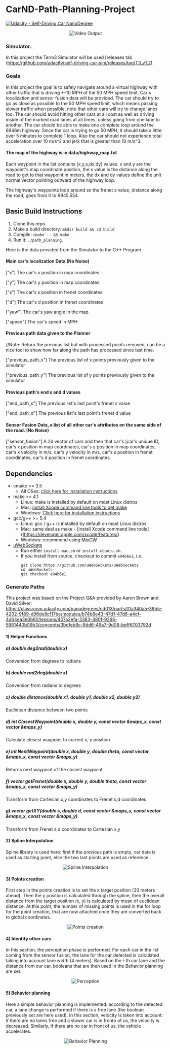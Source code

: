 # CarND-Path-Planning-Project

[![Udacity - Self-Driving Car NanoDegree](https://s3.amazonaws.com/udacity-sdc/github/shield-carnd.svg)](http://www.udacity.com/drive)

[//]: # (Image References)

[video0]: ./path32.gif "Final video"

<p align="center">
	<img src="/write_up_images/path32.gif" alt="Video Output"
	title="Video Output"  />
</p>

### Simulator.
In this project the Term3 Simulator will be used [releases tab (https://github.com/udacity/self-driving-car-sim/releases/tag/T3_v1.2).  

### Goals
In this project the goal is to safely navigate around a virtual highway with other traffic that is driving +-10 MPH of the 50 MPH speed limit. Car's localization and sensor fusion data will be provided. The car should try to go as close as possible to the 50 MPH speed limit, which means passing slower traffic when possible, note that other cars will try to change lanes too. The car should avoid hitting other cars at all cost as well as driving inside of the marked road lanes at all times, unless going from one lane to another. The car should be able to make one complete loop around the 6946m highway. Since the car is trying to go 50 MPH, it should take a little over 5 minutes to complete 1 loop. Also the car should not experience total acceleration over 10 m/s^2 and jerk that is greater than 10 m/s^3.

#### The map of the highway is in data/highway_map.txt
Each waypoint in the list contains  [x,y,s,dx,dy] values. x and y are the waypoint's map coordinate position, the s value is the distance along the road to get to that waypoint in meters, the dx and dy values define the unit normal vector pointing outward of the highway loop.

The highway's waypoints loop around so the frenet s value, distance along the road, goes from 0 to 6945.554.

## Basic Build Instructions

1. Clone this repo.
2. Make a build directory: `mkdir build && cd build`
3. Compile: `cmake .. && make`
4. Run it: `./path_planning`.

Here is the data provided from the Simulator to the C++ Program

#### Main car's localization Data (No Noise)

["x"] The car's x position in map coordinates

["y"] The car's y position in map coordinates

["s"] The car's s position in frenet coordinates

["d"] The car's d position in frenet coordinates

["yaw"] The car's yaw angle in the map

["speed"] The car's speed in MPH

#### Previous path data given to the Planner

//Note: Return the previous list but with processed points removed, can be a nice tool to show how far along
the path has processed since last time. 

["previous_path_x"] The previous list of x points previously given to the simulator

["previous_path_y"] The previous list of y points previously given to the simulator

#### Previous path's end s and d values 

["end_path_s"] The previous list's last point's frenet s value

["end_path_d"] The previous list's last point's frenet d value

#### Sensor Fusion Data, a list of all other car's attributes on the same side of the road. (No Noise)

["sensor_fusion"] A 2d vector of cars and then that car's [car's unique ID, car's x position in map coordinates, car's y position in map coordinates, car's x velocity in m/s, car's y velocity in m/s, car's s position in frenet coordinates, car's d position in frenet coordinates. 

## Dependencies

* cmake >= 3.5
  * All OSes: [click here for installation instructions](https://cmake.org/install/)
* make >= 4.1
  * Linux: make is installed by default on most Linux distros
  * Mac: [install Xcode command line tools to get make](https://developer.apple.com/xcode/features/)
  * Windows: [Click here for installation instructions](http://gnuwin32.sourceforge.net/packages/make.htm)
* gcc/g++ >= 5.4
  * Linux: gcc / g++ is installed by default on most Linux distros
  * Mac: same deal as make - [install Xcode command line tools]((https://developer.apple.com/xcode/features/)
  * Windows: recommend using [MinGW](http://www.mingw.org/)
* [uWebSockets](https://github.com/uWebSockets/uWebSockets)
  * Run either `install-mac.sh` or `install-ubuntu.sh`.
  * If you install from source, checkout to commit `e94b6e1`, i.e.
    ```
    git clone https://github.com/uWebSockets/uWebSockets 
    cd uWebSockets
    git checkout e94b6e1
    ```
### Generate Paths

This project was based on the Project Q&A provided by Aaron Brown and David Silver: https://classroom.udacity.com/nanodegrees/nd013/parts/01a340a5-39b5-4202-9f89-d96de8cf17be/modules/b74b8e43-47d1-47d6-a4cf-4d64ea3e0b80/lessons/407a2efa-3383-480f-9266-5981440b09b3/concepts/3bdfeb8c-8dd6-49a7-9d08-beff6703792d

#### 1) Helper Functions

##### a) double deg2rad(double x)
Conversion from degrees to radians 


##### b) double rad2deg(double x)
Conversion from radians to degrees

##### c) double distance(double x1, double y1, double x2, double y2)
Euclidean distance between two points

##### d) int ClosestWaypoint(double x, double y, const vector<double> &maps_x, const vector<double> &maps_y)
Calculate closest waypoint to current x, y position
	
##### e) int NextWaypoint(double x, double y, double theta, const vector<double> &maps_x, const vector<double> &maps_y)
Returns next waypoint of the closest waypoint

##### f) vector<double> getFrenet(double x, double y, double theta, const vector<double> &maps_x, const vector<double> &maps_y)
Transform from Cartesian x,y coordinates to Frenet s,d coordinates

##### g) vector<double> getXY(double s, double d, const vector<double> &maps_s, const vector<double> &maps_x, const vector<double> &maps_y)
Transform from Frenet s,d coordinates to Cartesian x,y

#### 2) Spline Interpolation

Spline library is used here: first if the previous path is empty, car data is used as starting point, else the two last points are used as reference. 

<p align="center">
	<img src="/write_up_images/spline_interpolation.png" alt="Spline Interpolation"
	title="Spline Interpolation"  />
</p>

#### 3) Points creation

First step in the points creation is to set the x target position (30 meters ahead). Then the y position is calculated through the spline, then the overall distance from the target position (x, y) is calculated by mean of euclidean distance. At this point, the number of missing points is used in the for loop for the point creation, that are now attached once they are converted back to global coordinates.

<p align="center">
	<img src="/write_up_images/create_points.png" alt="Points creation"
	title="Points creation"  />
</p>

#### 4) Identify other cars

In this section, the perception phase is performed. For each car in the list coming from the sensor fusion, the lane for the car detected is calculated taking into account lane width (4 meters). Based on the i-th car lane and the distance from our car, booleans that are then used in the Behavior planning are set. 

<p align="center">
	<img src="/write_up_images/perception.png" alt="Perception"
	title="Perception"  />
</p>

#### 5) Behavior planning

Here a simple behavior planning is implemented: according to the detected car, a lane change is performed if there is a free lane (the boolean previously set are here used). In this section, velocity is taken into account: if there are no lanes free and a slower car is in fronto of us,  the velocity is decreased. Similarly, if there are no car in front of us, the vehicle accelerates.

<p align="center">
	<img src="/write_up_images/behavior.png" alt="Behavior Planning"
	title="Behavior Planning"  />
</p>
